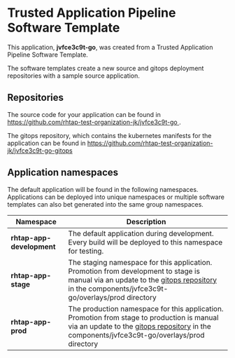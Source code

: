 # Trusted Application Pipeline Software Template

This application, **jvfce3c9t-go**, was created from a Trusted Application Pipeline Software Template.

The software templates create a new source and gitops deployment repositories with a sample source application. 

## Repositories

The source code for your application can be found in [https://github.com/rhtap-test-organization-jk/jvfce3c9t-go ](https://github.com/rhtap-test-organization-jk/jvfce3c9t-go ).
 
The gitops repository, which contains the kubernetes manifests for the application can be found in 
[https://github.com/rhtap-test-organization-jk/jvfce3c9t-go-gitops ](https://github.com/rhtap-test-organization-jk/jvfce3c9t-go-gitops ) 

## Application namespaces 

The default application will be found in the following namespaces. Applications can be deployed into unique namespaces or multiple software templates can also bet generated into the same group namespaces.  

|  Namespace   |  Description   |  
| -------- | -------- |   
| **rhtap-app-development** | The default application during development. Every build will be deployed to this namespace for testing. | 
| **rhtap-app-stage** | The staging namespace for this application. Promotion from development to stage is manual via an update to the [gitops repository](https://github.com/rhtap-test-organization-jk/jvfce3c9t-go-gitops ) in the components/jvfce3c9t-go/overlays/prod directory |  
| **rhtap-app-prod** | The production namespace for this application. Promotion from stage to production is manual via an update to the [gitops repository](https://github.com/rhtap-test-organization-jk/jvfce3c9t-go-gitops ) in the components/jvfce3c9t-go/overlays/prod directory | 